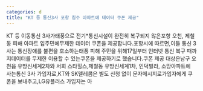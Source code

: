```yaml
---
categories: d
title: "KT 등 통신3사 포항 침수 아파트에 데이터 쿠폰 제공"
---
```

KT 등 이동통신 3사가태풍으로 전기*통신시설이 완전히 복구되지 않은포항 오천, 제철동 피해 아파트 입주민에무제한 데이터 쿠폰을 제공합니다.포항시에 따르면,이들 통신 3사는 통신장애를 불편을 호소하는태풍 피해 주민을 위해17일부터 인터넷 통신 복구 때까지데이터를 무제한 이용할 수 있는쿠폰을 제공하기로 했습니다.쿠폰 제공 대상은남구 오천읍 우방신세계2차와 서희 스타힐스,제철동 우방신세계1차, 인덕빌라, 소망아파트에 사는통신 3사 가입자로,KT와 SK텔레콤은 별도 신청 없이 문자메시지로가입자에게 쿠폰을 보내주고,LG유플러스 가입자는 아